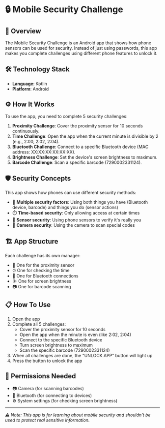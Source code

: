 # 🔒 Mobile Security Challenge

## 📱 Overview
The Mobile Security Challenge is an Android app that shows how phone sensors can be used for security. Instead of just using passwords, this app makes you complete challenges using different phone features to unlock it.

## 🛠️ Technology Stack
- **Language**: Kotlin
- **Platform**: Android

## ⚙️ How It Works
To use the app, you need to complete 5 security challenges:

1. **Proximity Challenge**: Cover the proximity sensor for 10 seconds continuously.
2. **Time Challenge**: Open the app when the current minute is divisible by 2 (e.g., 2:00, 2:02, 2:04).
3. **Bluetooth Challenge**: Connect to a specific Bluetooth device (MAC address: XX:XX:XX:XX:XX:XX).
4. **Brightness Challenge**: Set the device's screen brightness to maximum.
5. **Barcode Challenge**: Scan a specific barcode (7290002331124).

## 🛡️ Security Concepts
This app shows how phones can use different security methods:

- 🔐 **Multiple security factors**: Using both things you have (Bluetooth device, barcode) and things you do (sensor actions)
- ⏱️ **Time-based security**: Only allowing access at certain times
- 📱 **Sensor security**: Using phone sensors to verify it's really you
- 📸 **Camera security**: Using the camera to scan special codes

## 🏗️ App Structure
Each challenge has its own manager:

- 👋 One for the proximity sensor
- ⏰ One for checking the time
- 📶 One for Bluetooth connections
- ☀️ One for screen brightness
- 📷 One for barcode scanning

## 📋 How To Use
1. Open the app
2. Complete all 5 challenges:
   - Cover the proximity sensor for 10 seconds
   - Open the app when the minute is even (like 2:02, 2:04)
   - Connect to the specific Bluetooth device
   - Turn screen brightness to maximum
   - Scan the specific barcode (7290002331124)
3. When all challenges are done, the "UNLOCK APP" button will light up
4. Press the button to unlock the app

## 🔑 Permissions Needed
- 📷 Camera (for scanning barcodes)
- 📶 Bluetooth (for connecting to devices)
- ⚙️ System settings (for checking screen brightness)

---

*⚠️ Note: This app is for learning about mobile security and shouldn't be used to protect real sensitive information.*
